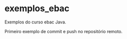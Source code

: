 # exemplos_ebac
Exemplos do curso ebac Java.

Primeiro exemplo de commit e push no repositório remoto.